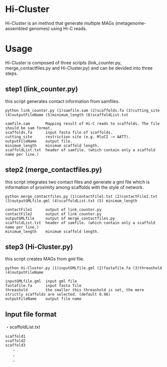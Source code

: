 # Hi-Cluster

Hi-Cluster is an method that generate multiple MAGs (metagenome-assembled genomes) using Hi-C reads.

# Usage

Hi-Cluster is composed of three scripts (link_counter.py, merge_contactfiles.py and Hi-Cluster.py) and can be devided into three steps.

## step1 (link_counter.py)
this script generates contact information from samfiles.
```
python link_counter.py (1)samfile.sam (2)scaffolds.fa (3)cutting_site (4)outputFileName (5)minimum_length (6)scaffoldList.txt

samfile.sam       Mapping result of Hi-C reads to scaffolds. The file should be sam format.
scaffolds.fa      input fasta file of scaffolds.
cutting_site      restriction site (e.g. MluCI -> AATT).
outputFileName    output file.
minimum_length    minimum scaffold length.
scaffoldList.txt  header of samfile. (which contain only a scaffold name per line.)
```

## step2 (merge_contactfiles.py)
this script integrates two contact files and generate a gml file which is information of proximity among scaffolds with the style of network.
```
python merge_contactfiles.py (1)contactFile1.txt (2)contactFile2.txt (3)outputGMLfile.gml (4)scaffoldList.txt (5) minimum_length

contactFile1      output of link_counter.py
contactFile2      output of link_counter.py
outputGMLfile     output of merge_contactfiles.py
scaffoldList.txt  header of samfile. (which contain only a scaffold name per line.)
minimum_length    minimum scaffold length.
```

## step3 (Hi-Cluster.py)
this script creates MAGs from gml file.
```
python Hi-Cluster.py (1)inputGMLfile.gml (2)fastafile.fa (3)threashold (4)outputFileName

inputGMLfile.gml  input gml file
fastafile.fa      input fasta file
threashold        the smaller this threashold is set, the more strictly scaffolds are selected. (default 0.96)
outputFileName    output file name
```

## Input file format
・scaffoldList.txt
```
scaffold1
scaffold2
scaffold3
   ・
   ・
   ・
```
